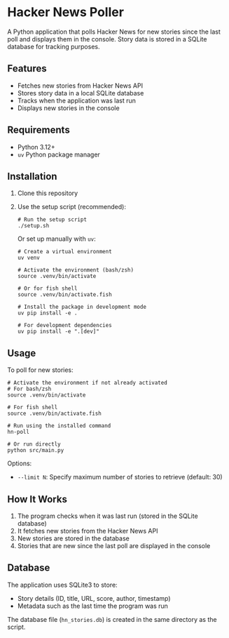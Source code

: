 # Hacker News Poller

A Python application that polls Hacker News for new stories since the last poll and displays them in the console. Story data is stored in a SQLite database for tracking purposes.

## Features

- Fetches new stories from Hacker News API
- Stores story data in a local SQLite database
- Tracks when the application was last run
- Displays new stories in the console

## Requirements

- Python 3.12+
- `uv` Python package manager

## Installation

1. Clone this repository

2. Use the setup script (recommended):
   ```
   # Run the setup script
   ./setup.sh
   ```

   Or set up manually with `uv`:
   ```
   # Create a virtual environment
   uv venv
   
   # Activate the environment (bash/zsh)
   source .venv/bin/activate
   
   # Or for fish shell
   source .venv/bin/activate.fish
   
   # Install the package in development mode
   uv pip install -e .
   
   # For development dependencies
   uv pip install -e ".[dev]"
   ```

## Usage

To poll for new stories:

```
# Activate the environment if not already activated
# For bash/zsh
source .venv/bin/activate

# For fish shell
source .venv/bin/activate.fish

# Run using the installed command
hn-poll

# Or run directly
python src/main.py
```

Options:

- `--limit N`: Specify maximum number of stories to retrieve (default: 30)

## How It Works

1. The program checks when it was last run (stored in the SQLite database)
2. It fetches new stories from the Hacker News API
3. New stories are stored in the database
4. Stories that are new since the last poll are displayed in the console

## Database

The application uses SQLite3 to store:

- Story details (ID, title, URL, score, author, timestamp)
- Metadata such as the last time the program was run

The database file (`hn_stories.db`) is created in the same directory as the script.